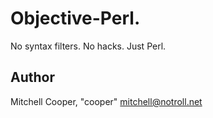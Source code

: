 # Objective-Perl.

No syntax filters. No hacks. Just Perl.

## Author

Mitchell Cooper, "cooper" <mitchell@notroll.net>

